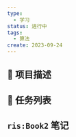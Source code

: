 ```yaml
---
type:
  - 学习
status: 进行中
tags:
  - 算法
create: 2023-09-24
---
```


## 📄 项目描述



## 📅 任务列表



## `ris:Book2` 笔记






